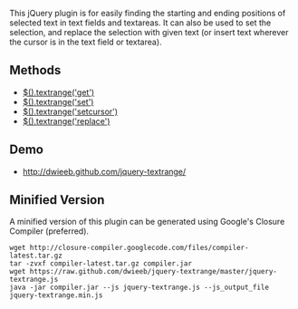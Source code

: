 This jQuery plugin is for easily finding the starting and ending positions of selected text in text fields and textareas. It can also be used to set the selection, and replace the selection with given text (or insert text wherever the cursor is in the text field or textarea).

## Methods
* [$().textrange('get')](https://github.com/dwieeb/jquery-textrange/wiki/Get)
* [$().textrange('set')](https://github.com/dwieeb/jquery-textrange/wiki/Set)
* [$().textrange('setcursor')](https://github.com/dwieeb/jquery-textrange/wiki/SetCursor)
* [$().textrange('replace')](https://github.com/dwieeb/jquery-textrange/wiki/Replace)

## Demo
* http://dwieeb.github.com/jquery-textrange/

## Minified Version
A minified version of this plugin can be generated using Google's Closure Compiler (preferred).

    wget http://closure-compiler.googlecode.com/files/compiler-latest.tar.gz
    tar -zvxf compiler-latest.tar.gz compiler.jar
    wget https://raw.github.com/dwieeb/jquery-textrange/master/jquery-textrange.js
    java -jar compiler.jar --js jquery-textrange.js --js_output_file jquery-textrange.min.js
